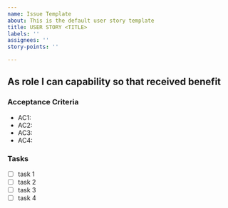 ```yaml
---
name: Issue Template
about: This is the default user story template
title: USER STORY <TITLE>
labels: ''
assignees: ''
story-points: ''

---
```


## As **role** I can **capability** so that **received benefit**

### Acceptance Criteria

- AC1: 
- AC2: 
- AC3: 
- AC4: 

### Tasks

- [ ] task 1
- [ ] task 2
- [ ] task 3
- [ ] task 4
